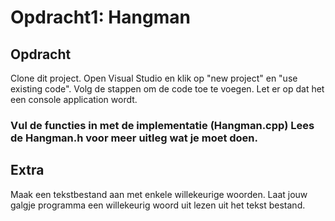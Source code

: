 # Opdracht1: Hangman

## Opdracht
Clone dit project.
Open Visual Studio en klik op "new project" en "use existing code".
Volg de stappen om de code toe te voegen.
Let er op dat het een console application wordt. 
### Vul de functies in met de implementatie (Hangman.cpp) Lees de Hangman.h voor meer uitleg wat je moet doen.


## Extra
Maak een tekstbestand aan met enkele willekeurige woorden.
Laat jouw galgje programma een willekeurig woord uit lezen uit het tekst bestand.
